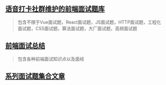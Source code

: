 ## [语音打卡社群维护的前端面试题库](https://vue3js.cn/interview/)
> 包含不限于Vue面试题，React面试题，JS面试题，HTTP面试题，工程化面试题，CSS面试题，算法面试题，大厂面试题，高频面试题

## [前端面试总结](https://gpingfeng.github.io/front-end-interview/#/)
> 包含各种前端面试知识点以及面经


## [系列面试题集合文章](https://juejin.cn/post/6905294475539513352)